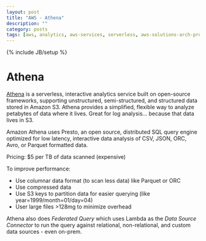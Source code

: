 ```yaml
---
layout: post
title: "AWS - Athena"
description: ""
category: posts
tags: [aws, analytics, aws-services, serverless, aws-solutions-arch-pro, aws-spec-ml]
---
```

{% include JB/setup %}

# Athena
[Athena](https://aws.amazon.com/athena/) is a serverless, interactive analytics service built on open-source frameworks, supporting unstructured, semi-structured, and structured data stored in Amazon S3. Athena provides a simplified, flexible way to analyze petabytes of data where it lives. Great for log analysis... because that data lives in S3.

Amazon Athena uses Presto, an open source, distributed SQL query engine optimized for low latency, interactive data analysis of CSV, JSON, ORC, Avro, or Parquet formatted data. 

Pricing: $5 per TB of data scanned (expensive)

To improve performance:
- Use columnar data format (to scan less data) like Parquet or ORC
- Use compressed data
- Use S3 keys to partition data for easier querying (like year=1999/month=01/day=04)
- User large files >128mg to minimize overhead

Athena also does _Federated Query_ which uses Lambda as the _Data Source Connector_ to run the query against relational, non-relational, and custom data sources - even on-prem. 

